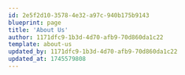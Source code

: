 ```yaml
---
id: 2e5f2d10-3578-4e32-a97c-940b175b9143
blueprint: page
title: 'About Us'
author: 1171dfc9-1b3d-4d70-afb9-70d860da1c22
template: about-us
updated_by: 1171dfc9-1b3d-4d70-afb9-70d860da1c22
updated_at: 1745579808
---
```

